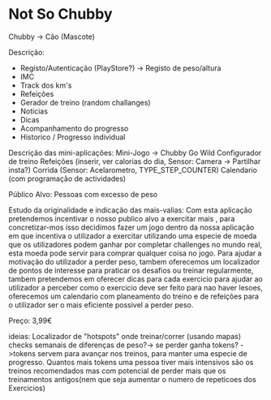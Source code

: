 # Not So Chubby
Chubby -> Cão (Mascote)

Descrição:
- Registo/Autenticação (PlayStore?) -> Registo de peso/altura
- IMC
- Track dos km's
- Refeições
- Gerador de treino (random challanges)
- Noticias
- Dicas
- Acompanhamento do progresso
- Historico / Progresso individual

Descrição das mini-aplicações:
Mini-Jogo -> Chubby Go Wild
Configurador de treino
Refeições (inserir, ver calorias do dia, Sensor: Camera -> Partilhar insta?)
Corrida (Sensor: Acelarometro, TYPE_STEP_COUNTER)
Calendario (com programação de actividades)


Público Alvo:
Pessoas com excesso de peso

Estudo da originalidade e indicação das mais-valias:
Com esta aplicação pretendemos incentivar o nosso publico alvo a exercitar mais , para concretizar-mos isso decidimos fazer um jogo dentro da nossa aplicação em que incentiva o 
utilizador a exercitar utilizando uma especie de moeda que os utilizadores podem ganhar por completar challenges no mundo real, esta moeda pode servir para comprar qualquer coisa no jogo.
Para ajudar a motivação do utilizador a perder peso, tambem oferecemos um localizador de pontos de interesse para praticar os desafios ou treinar regularmente, tambem pretendemos em
oferecer dicas para cada exercicio para ajudar ao utilizador a perceber como o exercicio deve ser feito para nao haver lesoes, oferecemos um calendario com planeamento do treino e de refeições
para o utilizador ser o mais eficiente possivel a perder peso.


Preço: 3,99€

ideias:
Localizador de "hotspots" onde treinar/correr (usando mapas)
checks semanais de diferenças de peso?-> se perder ganha tokens? ->tokens servem para avançar nos treinos, para manter uma especie de progresso.
Quantos mais tokens uma pessoa tiver mais intensivos são os treinos recomendados mas com potencial de perder mais que os treinamentos antigos(nem que seja aumentar o numero de repeticoes dos Exercicios)